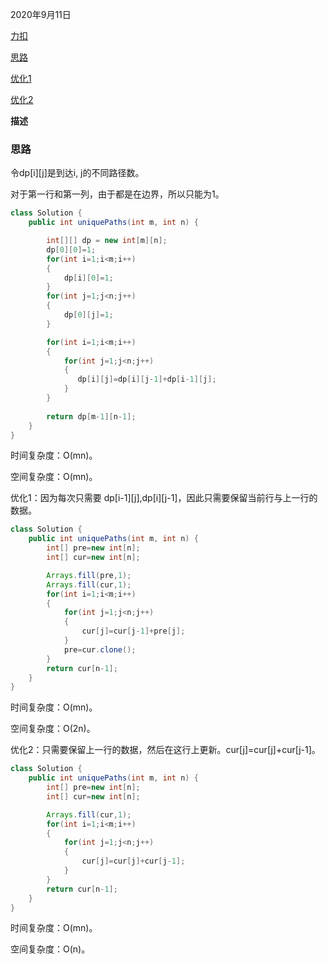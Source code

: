 2020年9月11日

[力扣](https://leetcode-cn.com/problems/unique-paths/)

[思路](#思路)

[优化1](#优化1)

[优化2](#优化2)

**描述**

### 思路

令dp[i][j]是到达i, j的不同路径数。

对于第一行和第一列，由于都是在边界，所以只能为1。

```java
class Solution {
    public int uniquePaths(int m, int n) {

        int[][] dp = new int[m][n];
        dp[0][0]=1;
        for(int i=1;i<m;i++)
        {
            dp[i][0]=1;
        }
        for(int j=1;j<n;j++)
        {
            dp[0][j]=1;
        }

        for(int i=1;i<m;i++)
        {
            for(int j=1;j<n;j++)
            {
               dp[i][j]=dp[i][j-1]+dp[i-1][j]; 
            }
        }
        
        return dp[m-1][n-1];
    }
}
```
时间复杂度：O(mn)。

空间复杂度：O(mn)。

优化1：因为每次只需要 dp[i-1][j],dp[i][j-1]，因此只需要保留当前行与上一行的数据。

```java
class Solution {
    public int uniquePaths(int m, int n) {
        int[] pre=new int[n];
        int[] cur=new int[n];

        Arrays.fill(pre,1);
        Arrays.fill(cur,1);
        for(int i=1;i<m;i++)
        {
            for(int j=1;j<n;j++)
            {
                cur[j]=cur[j-1]+pre[j];
            }
            pre=cur.clone();
        }
        return cur[n-1];
    }
}
```
时间复杂度：O(mn)。

空间复杂度：O(2n)。

优化2：只需要保留上一行的数据，然后在这行上更新。cur[j]=cur[j]+cur[j-1]。

```java
class Solution {
    public int uniquePaths(int m, int n) {
        int[] pre=new int[n];
        int[] cur=new int[n];

        Arrays.fill(cur,1);
        for(int i=1;i<m;i++)
        {
            for(int j=1;j<n;j++)
            {
                cur[j]=cur[j]+cur[j-1];
            }
        }
        return cur[n-1];
    }
}
```
时间复杂度：O(mn)。

空间复杂度：O(n)。



